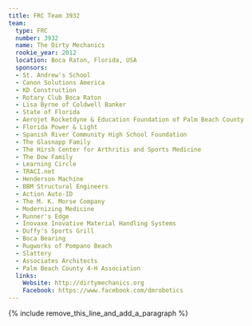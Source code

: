 ```yaml
---
title: FRC Team 3932
team:
  type: FRC
  number: 3932
  name: The Dirty Mechanics
  rookie_year: 2012
  location: Boca Raton, Florida, USA
  sponsors:
  - St. Andrew's School
  - Canon Solutions America
  - KD Construction
  - Rotary Club Boca Raton
  - Lisa Byrne of Coldwell Banker
  - State of Florida
  - Aerojet Rocketdyne & Education Foundation of Palm Beach County
  - Florida Power & Light
  - Spanish River Community High School Foundation
  - The Glasnapp Family
  - The Hirsh Center for Arthritis and Sports Medicine
  - The Dow Family
  - Learning Circle
  - TRACI.net
  - Henderson Machine
  - BBM Structural Engineers
  - Action Auto-ID
  - The M. K. Morse Company
  - Modernizing Medicine
  - Runner's Edge
  - Inovaxe Inovative Material Handling Systems
  - Duffy's Sports Grill
  - Boca Bearing
  - Rugworks of Pompano Beach
  - Slattery
  - Associates Architects
  - Palm Beach County 4-H Association
  links:
    Website: http://dirtymechanics.org
    Facebook: https://www.facebook.com/dmrobotics
---
```


{% include remove_this_line_and_add_a_paragraph %}